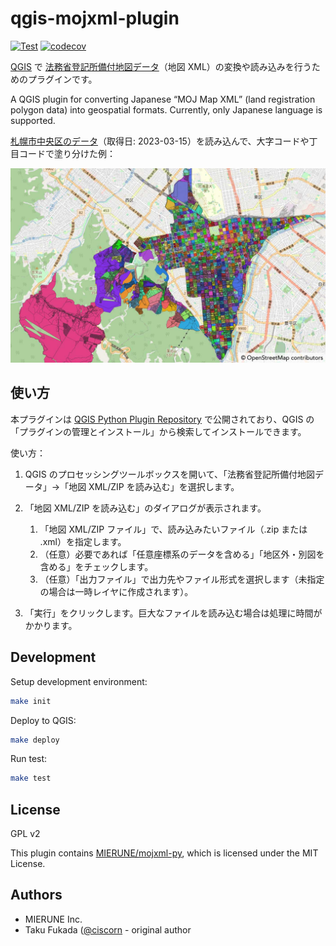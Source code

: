# qgis-mojxml-plugin

[![Test](https://github.com/MIERUNE/qgis-mojxml-plugin/actions/workflows/test.yml/badge.svg)](https://github.com/MIERUNE/qgis-mojxml-plugin/actions/workflows/test.yml) [![codecov](https://codecov.io/gh/MIERUNE/qgis-mojxml-plugin/branch/main/graph/badge.svg?token=YKAY0VKZOT)](https://codecov.io/gh/MIERUNE/qgis-mojxml-plugin)

[QGIS](https://qgis.org/) で [法務省登記所備付地図データ](https://front.geospatial.jp/moj-chizu-xml-download/)（地図 XML）の変換や読み込みを行うためのプラグインです。

A QGIS plugin for converting Japanese “MOJ Map XML” (land registration polygon data) into geospatial formats. Currently, only Japanese language is supported.

[札幌市中央区のデータ](https://www.geospatial.jp/ckan/dataset/houmusyouchizu-2022-1-1)（取得日: 2023-03-15）を読み込んで、大字コードや丁目コードで塗り分けた例：

![札幌市中央区のデータを読み込んだ例](./docs/images/example_output.jpg)

## 使い方

本プラグインは [QGIS Python Plugin Repository](https://plugins.qgis.org/plugins/mojxml_plugin/) で公開されており、QGIS の「プラグインの管理とインストール」から検索してインストールできます。

使い方：

1. QGIS のプロセッシングツールボックスを開いて、「法務省登記所備付地図データ」→「地図 XML/ZIP を読み込む」を選択します。
2. 「地図 XML/ZIP を読み込む」のダイアログが表示されます。

   1. 「地図 XML/ZIP ファイル」で、読み込みたいファイル（.zip または .xml）を指定します。
   2. （任意）必要であれば「任意座標系のデータを含める」「地区外・別図を含める」をチェックします。
   3. （任意）「出力ファイル」で出力先やファイル形式を選択します（未指定の場合は一時レイヤに作成されます）。

3. 「実行」をクリックします。巨大なファイルを読み込む場合は処理に時間がかかります。

## Development

Setup development environment:

```bash
make init
```

Deploy to QGIS:

```bash
make deploy
```

Run test:

```bash
make test
```

## License

GPL v2

This plugin contains [MIERUNE/mojxml-py](https://github.com/MIERUNE/mojxml-py), which is licensed under the MIT License.

## Authors

- MIERUNE Inc.
- Taku Fukada ([@ciscorn](https://github.com/ciscorn) - original author

